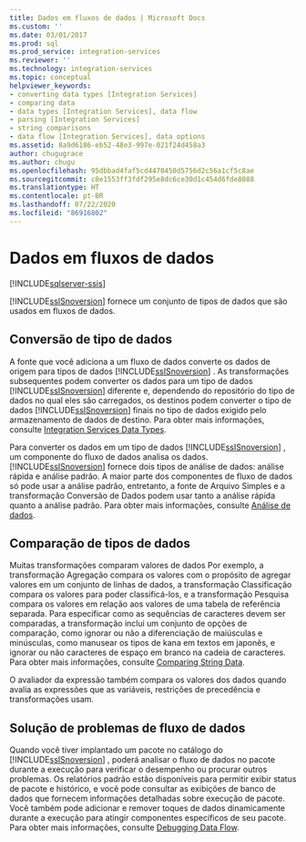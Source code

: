 ```yaml
---
title: Dados em fluxos de dados | Microsoft Docs
ms.custom: ''
ms.date: 03/01/2017
ms.prod: sql
ms.prod_service: integration-services
ms.reviewer: ''
ms.technology: integration-services
ms.topic: conceptual
helpviewer_keywords:
- converting data types [Integration Services]
- comparing data
- data types [Integration Services], data flow
- parsing [Integration Services]
- string comparisons
- data flow [Integration Services], data options
ms.assetid: 8a9d6186-eb52-48e3-997e-021f24d458a3
author: chugugrace
ms.author: chugu
ms.openlocfilehash: 95dbbad4faf5cd4470450d5756d2c56a1cf5c8ae
ms.sourcegitcommit: c8e1553ff3fdf295e8dc6ce30d1c454d6fde8088
ms.translationtype: HT
ms.contentlocale: pt-BR
ms.lasthandoff: 07/22/2020
ms.locfileid: "86916802"
---
```

# <a name="data-in-data-flows"></a>Dados em fluxos de dados

[!INCLUDE[sqlserver-ssis](../../includes/applies-to-version/sqlserver-ssis.md)]


  [!INCLUDE[ssISnoversion](../../includes/ssisnoversion-md.md)] fornece um conjunto de tipos de dados que são usados em fluxos de dados.  
  
## <a name="data-type-conversion"></a>Conversão de tipo de dados  
 A fonte que você adiciona a um fluxo de dados converte os dados de origem para tipos de dados [!INCLUDE[ssISnoversion](../../includes/ssisnoversion-md.md)] . As transformações subsequentes podem converter os dados para um tipo de dados [!INCLUDE[ssISnoversion](../../includes/ssisnoversion-md.md)] diferente e, dependendo do repositório do tipo de dados no qual eles são carregados, os destinos podem converter o tipo de dados [!INCLUDE[ssISnoversion](../../includes/ssisnoversion-md.md)] finais no tipo de dados exigido pelo armazenamento de dados de destino. Para obter mais informações, consulte [Integration Services Data Types](../../integration-services/data-flow/integration-services-data-types.md).  
  
 Para converter os dados em um tipo de dados [!INCLUDE[ssISnoversion](../../includes/ssisnoversion-md.md)] , um componente do fluxo de dados analisa os dados. [!INCLUDE[ssISnoversion](../../includes/ssisnoversion-md.md)] fornece dois tipos de análise de dados: análise rápida e análise padrão. A maior parte dos componentes de fluxo de dados só pode usar a análise padrão, entretanto, a fonte de Arquivo Simples e a transformação Conversão de Dados podem usar tanto a análise rápida quanto a análise padrão. Para obter mais informações, consulte [Análise de dados](../../integration-services/data-flow/parsing-data.md).  
  
## <a name="data-type-comparison"></a>Comparação de tipos de dados  
 Muitas transformações comparam valores de dados Por exemplo, a transformação Agregação compara os valores com o propósito de agregar valores em um conjunto de linhas de dados, a transformação Classificação compara os valores para poder classificá-los, e a transformação Pesquisa compara os valores em relação aos valores de uma tabela de referência separada. Para especificar como as sequências de caracteres devem ser comparadas, a transformação inclui um conjunto de opções de comparação, como ignorar ou não a diferenciação de maiúsculas e minúsculas, como manusear os tipos de kana em textos em japonês, e ignorar ou não caracteres de espaço em branco na cadeia de caracteres. Para obter mais informações, consulte [Comparing String Data](../../integration-services/data-flow/comparing-string-data.md).  
  
 O avaliador da expressão também compara os valores dos dados quando avalia as expressões que as variáveis, restrições de precedência e transformações usam.  
  
## <a name="data-flow-troubleshooting"></a>Solução de problemas de fluxo de dados  
 Quando você tiver implantado um pacote no catálogo do [!INCLUDE[ssISnoversion](../../includes/ssisnoversion-md.md)] , poderá analisar o fluxo de dados no pacote durante a execução para verificar o desempenho ou procurar outros problemas. Os relatórios padrão estão disponíveis para permitir exibir status de pacote e histórico, e você pode consultar as exibições de banco de dados que fornecem informações detalhadas sobre execução de pacote. Você também pode adicionar e remover toques de dados dinamicamente durante a execução para atingir componentes específicos de seu pacote. Para obter mais informações, consulte [Debugging Data Flow](../../integration-services/troubleshooting/debugging-data-flow.md).  
  
  
